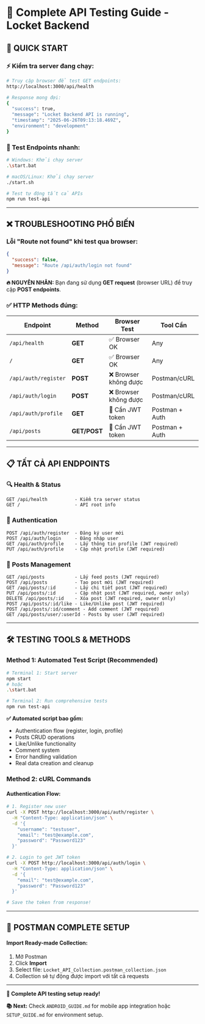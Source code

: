 # 🧪 Complete API Testing Guide - Locket Backend

## 🚀 **QUICK START**

### **⚡ Kiểm tra server đang chạy:**
```bash
# Truy cập browser để test GET endpoints:
http://localhost:3000/api/health

# Response mong đợi:
{
  "success": true,
  "message": "Locket Backend API is running",
  "timestamp": "2025-06-26T09:13:18.469Z",
  "environment": "development"
}
```

### **🎯 Test Endpoints nhanh:**
```bash
# Windows: Khởi chạy server
.\start.bat

# macOS/Linux: Khởi chạy server  
./start.sh

# Test tự động tất cả APIs
npm run test-api
```

---

## ❌ **TROUBLESHOOTING PHỔ BIẾN**

### **Lỗi "Route not found" khi test qua browser:**
```json
{
  "success": false,
  "message": "Route /api/auth/login not found"
}
```

**🔥 NGUYÊN NHÂN:** Bạn đang sử dụng **GET request** (browser URL) để truy cập **POST endpoints**.

### **✅ HTTP Methods đúng:**

| Endpoint | Method | Browser Test | Tool Cần |
|----------|--------|--------------|----------|
| `/api/health` | **GET** | ✅ Browser OK | Any |
| `/` | **GET** | ✅ Browser OK | Any |
| `/api/auth/register` | **POST** | ❌ Browser không được | Postman/cURL |
| `/api/auth/login` | **POST** | ❌ Browser không được | Postman/cURL |
| `/api/auth/profile` | **GET** | 🔐 Cần JWT token | Postman + Auth |
| `/api/posts` | **GET/POST** | 🔐 Cần JWT token | Postman + Auth |

---

## 📋 **TẤT CẢ API ENDPOINTS**

### **🔍 Health & Status**
```http
GET /api/health          - Kiểm tra server status
GET /                    - API root info
```

### **🔐 Authentication**
```http
POST /api/auth/register  - Đăng ký user mới
POST /api/auth/login     - Đăng nhập user
GET /api/auth/profile    - Lấy thông tin profile (JWT required)
PUT /api/auth/profile    - Cập nhật profile (JWT required)
```

### **📝 Posts Management**
```http
GET /api/posts           - Lấy feed posts (JWT required)
POST /api/posts          - Tạo post mới (JWT required)
GET /api/posts/:id       - Lấy chi tiết post (JWT required)
PUT /api/posts/:id       - Cập nhật post (JWT required, owner only)
DELETE /api/posts/:id    - Xóa post (JWT required, owner only)
POST /api/posts/:id/like - Like/Unlike post (JWT required)
POST /api/posts/:id/comment - Add comment (JWT required)
GET /api/posts/user/:userId - Posts by user (JWT required)
```

---

## 🛠️ **TESTING TOOLS & METHODS**

### **Method 1: Automated Test Script (Recommended)**
```bash
# Terminal 1: Start server
npm start
# hoặc
.\start.bat

# Terminal 2: Run comprehensive tests
npm run test-api
```

**✅ Automated script bao gồm:**
- Authentication flow (register, login, profile)
- Posts CRUD operations
- Like/Unlike functionality
- Comment system
- Error handling validation
- Real data creation and cleanup

### **Method 2: cURL Commands**

#### **Authentication Flow:**
```bash
# 1. Register new user
curl -X POST http://localhost:3000/api/auth/register \
  -H "Content-Type: application/json" \
  -d '{
    "username": "testuser",
    "email": "test@example.com",
    "password": "Password123"
  }'

# 2. Login to get JWT token
curl -X POST http://localhost:3000/api/auth/login \
  -H "Content-Type: application/json" \
  -d '{
    "email": "test@example.com",
    "password": "Password123"
  }'

# Save the token from response!
```

---

## 📱 **POSTMAN COMPLETE SETUP**

#### **Import Ready-made Collection:**
1. Mở Postman
2. Click **Import** 
3. Select file: `Locket_API_Collection.postman_collection.json`
4. Collection sẽ tự động được import với tất cả requests

---

**🎉 Complete API testing setup ready!**

**📚 Next:** Check `ANDROID_GUIDE.md` for mobile app integration hoặc `SETUP_GUIDE.md` for environment setup. 